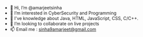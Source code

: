- 👋 Hi, I’m @amarjeetsinha
- 👀 I’m interested in CyberSecurity and Programming
- 🌱 I've knowledge about Java, HTML, JavaScript, CSS, C/C++.
- 💞️ I’m looking to collaborate on live projects
- 📫 Email me : sinha9amarjeet@gmail.com

<!---
amarjeetsinha/amarjeetsinha is a ✨ special ✨ repository because its `README.md` (this file) appears on your GitHub profile.
You can click the Preview link to take a look at your changes.
--->
